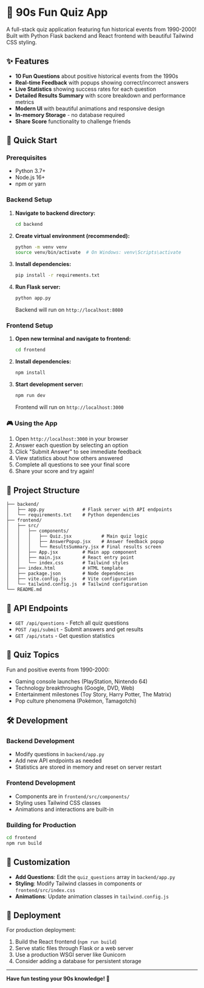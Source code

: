 # 🎉 90s Fun Quiz App

A full-stack quiz application featuring fun historical events from 1990-2000! Built with Python Flask backend and React frontend with beautiful Tailwind CSS styling.

## ✨ Features

- **10 Fun Questions** about positive historical events from the 1990s
- **Real-time Feedback** with popups showing correct/incorrect answers
- **Live Statistics** showing success rates for each question
- **Detailed Results Summary** with score breakdown and performance metrics
- **Modern UI** with beautiful animations and responsive design
- **In-memory Storage** - no database required
- **Share Score** functionality to challenge friends

## 🚀 Quick Start

### Prerequisites
- Python 3.7+ 
- Node.js 16+
- npm or yarn

### Backend Setup

1. **Navigate to backend directory:**
   ```bash
   cd backend
   ```

2. **Create virtual environment (recommended):**
   ```bash
   python -m venv venv
   source venv/bin/activate  # On Windows: venv\Scripts\activate
   ```

3. **Install dependencies:**
   ```bash
   pip install -r requirements.txt
   ```

4. **Run Flask server:**
   ```bash
   python app.py
   ```
   
   Backend will run on `http://localhost:8080`

### Frontend Setup

1. **Open new terminal and navigate to frontend:**
   ```bash
   cd frontend
   ```

2. **Install dependencies:**
   ```bash
   npm install
   ```

3. **Start development server:**
   ```bash
   npm run dev
   ```
   
   Frontend will run on `http://localhost:3000`

### 🎮 Using the App

1. Open `http://localhost:3000` in your browser
2. Answer each question by selecting an option
3. Click "Submit Answer" to see immediate feedback
4. View statistics about how others answered
5. Complete all questions to see your final score
6. Share your score and try again!

## 📁 Project Structure

```
├── backend/
│   ├── app.py              # Flask server with API endpoints
│   └── requirements.txt    # Python dependencies
├── frontend/
│   ├── src/
│   │   ├── components/
│   │   │   ├── Quiz.jsx           # Main quiz logic
│   │   │   ├── AnswerPopup.jsx    # Answer feedback popup
│   │   │   └── ResultsSummary.jsx # Final results screen
│   │   ├── App.jsx         # Main app component
│   │   ├── main.jsx        # React entry point
│   │   └── index.css       # Tailwind styles
│   ├── index.html          # HTML template
│   ├── package.json        # Node dependencies
│   ├── vite.config.js      # Vite configuration
│   └── tailwind.config.js  # Tailwind configuration
└── README.md
```

## 🔧 API Endpoints

- `GET /api/questions` - Fetch all quiz questions
- `POST /api/submit` - Submit answers and get results
- `GET /api/stats` - Get question statistics

## 🎯 Quiz Topics

Fun and positive events from 1990-2000:
- Gaming console launches (PlayStation, Nintendo 64)
- Technology breakthroughs (Google, DVD, Web)
- Entertainment milestones (Toy Story, Harry Potter, The Matrix)
- Pop culture phenomena (Pokémon, Tamagotchi)

## 🛠️ Development

### Backend Development
- Modify questions in `backend/app.py`
- Add new API endpoints as needed
- Statistics are stored in memory and reset on server restart

### Frontend Development
- Components are in `frontend/src/components/`
- Styling uses Tailwind CSS classes
- Animations and interactions are built-in

### Building for Production
```bash
cd frontend
npm run build
```

## 🎨 Customization

- **Add Questions**: Edit the `quiz_questions` array in `backend/app.py`
- **Styling**: Modify Tailwind classes in components or `frontend/src/index.css`
- **Animations**: Update animation classes in `tailwind.config.js`

## 🚀 Deployment

For production deployment:
1. Build the React frontend (`npm run build`)
2. Serve static files through Flask or a web server
3. Use a production WSGI server like Gunicorn
4. Consider adding a database for persistent storage

---

**Have fun testing your 90s knowledge! 🎊** 
